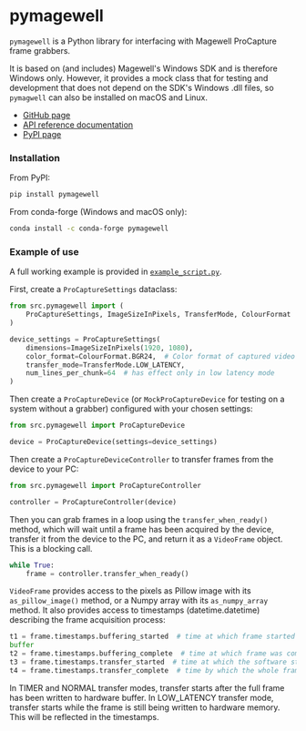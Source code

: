 # pymagewell
`pymagewell` is a Python library for interfacing with Magewell ProCapture frame grabbers.

It is based on (and includes) Magewell's Windows SDK and is therefore Windows only. However, it provides a mock class
that for testing and development that does not depend on the SDK's Windows .dll files, so `pymagwell` can also be 
installed on macOS and Linux.

* [GitHub page](https://github.com/KCL-BMEIS/pymagewell)
* [API reference documentation](https://kcl-bmeis.github.io/pymagewell/)
* [PyPI page](https://pypi.org/project/pymagewell/)

### Installation

From PyPI:
```bash
pip install pymagewell
```
From conda-forge (Windows and macOS only):
```bash
conda install -c conda-forge pymagewell
```

### Example of use

A full working example is provided in
[`example_script.py`](https://github.com/KCL-BMEIS/pymagewell/blob/main/example_script.py).

First, create a `ProCaptureSettings` dataclass:

```python
from src.pymagewell import (
    ProCaptureSettings, ImageSizeInPixels, TransferMode, ColourFormat
)

device_settings = ProCaptureSettings(
    dimensions=ImageSizeInPixels(1920, 1080),
    color_format=ColourFormat.BGR24,  # Color format of captured video frames
    transfer_mode=TransferMode.LOW_LATENCY,
    num_lines_per_chunk=64  # has effect only in low latency mode
)
```
Then create a `ProCaptureDevice` (or `MockProCaptureDevice` for testing on a system without a grabber) configured with
your chosen settings:

```python
from src.pymagewell import ProCaptureDevice

device = ProCaptureDevice(settings=device_settings)
```
Then create a `ProCaptureDeviceController` to transfer frames from the device to your PC:

```python
from src.pymagewell import ProCaptureController

controller = ProCaptureController(device)
```
Then you can grab frames in a loop using the `transfer_when_ready()` method, which will wait until a frame has been 
acquired by the device, transfer it from the device to the PC, and return it as a `VideoFrame` object. This is a 
blocking call.
```python
while True:
    frame = controller.transfer_when_ready()
```
`VideoFrame` provides access to the pixels as Pillow image with its `as_pillow_image()` method, or a Numpy array with
its `as_numpy_array` method. It also provides access to timestamps (datetime.datetime) describing the frame acquisition 
process:
```python
t1 = frame.timestamps.buffering_started  # time at which frame started being written to the hardware buffer
buffer
t2 = frame.timestamps.buffering_complete  # time at which frame was completely written to the hardware buffer
t3 = frame.timestamps.transfer_started  # time at which the software started transferring the frame to PC memory
t4 = frame.timestamps.transfer_complete  # time by which the whole frame had arrived in PC memory
```
In TIMER and NORMAL transfer modes, transfer starts after the full frame has been written to hardware buffer. In 
LOW_LATENCY transfer mode, transfer starts while the frame is still being written to hardware memory. This will be 
reflected in the timestamps.
